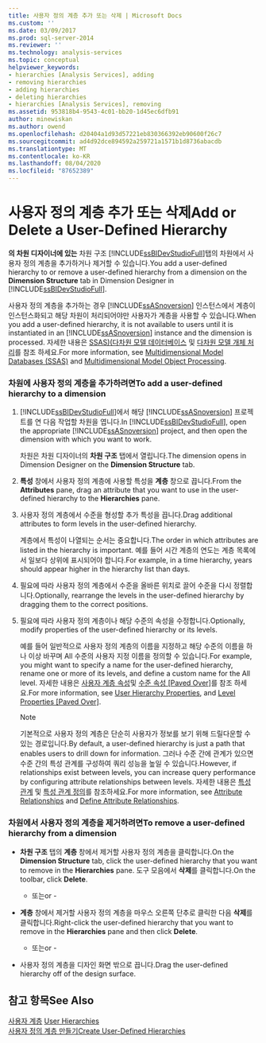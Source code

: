 ```yaml
---
title: 사용자 정의 계층 추가 또는 삭제 | Microsoft Docs
ms.custom: ''
ms.date: 03/09/2017
ms.prod: sql-server-2014
ms.reviewer: ''
ms.technology: analysis-services
ms.topic: conceptual
helpviewer_keywords:
- hierarchies [Analysis Services], adding
- removing hierarchies
- adding hierarchies
- deleting hierarchies
- hierarchies [Analysis Services], removing
ms.assetid: 953818b4-9543-4c01-bb20-1d45ec6dfb91
author: minewiskan
ms.author: owend
ms.openlocfilehash: d20404a1d93d57221eb830366392eb90600f26c7
ms.sourcegitcommit: ad4d92dce894592a259721a1571b1d8736abacdb
ms.translationtype: MT
ms.contentlocale: ko-KR
ms.lasthandoff: 08/04/2020
ms.locfileid: "87652389"
---
```

# <a name="add-or-delete-a-user-defined-hierarchy"></a><span data-ttu-id="26bfd-102">사용자 정의 계층 추가 또는 삭제</span><span class="sxs-lookup"><span data-stu-id="26bfd-102">Add or Delete a User-Defined Hierarchy</span></span>
  <span data-ttu-id="26bfd-103">**의 차원 디자이너에 있는** 차원 구조 [!INCLUDE[ssBIDevStudioFull](../../includes/ssbidevstudiofull-md.md)]탭의 차원에서 사용자 정의 계층을 추가하거나 제거할 수 있습니다.</span><span class="sxs-lookup"><span data-stu-id="26bfd-103">You add a user-defined hierarchy to or remove a user-defined hierarchy from a dimension on the **Dimension Structure** tab in Dimension Designer in [!INCLUDE[ssBIDevStudioFull](../../includes/ssbidevstudiofull-md.md)].</span></span>  
  
 <span data-ttu-id="26bfd-104">사용자 정의 계층을 추가하는 경우 [!INCLUDE[ssASnoversion](../../includes/ssasnoversion-md.md)] 인스턴스에서 계층이 인스턴스화되고 해당 차원이 처리되어야만 사용자가 계층을 사용할 수 있습니다.</span><span class="sxs-lookup"><span data-stu-id="26bfd-104">When you add a user-defined hierarchy, it is not available to users until it is instantiated in an [!INCLUDE[ssASnoversion](../../includes/ssasnoversion-md.md)] instance and the dimension is processed.</span></span> <span data-ttu-id="26bfd-105">자세한 내용은 [SSAS&#41;&#40;다차원 모델 데이터베이스](multidimensional-model-databases-ssas.md) 및 [다차원 모델 개체 처리](processing-a-multidimensional-model-analysis-services.md)를 참조 하세요.</span><span class="sxs-lookup"><span data-stu-id="26bfd-105">For more information, see [Multidimensional Model Databases &#40;SSAS&#41;](multidimensional-model-databases-ssas.md) and [Multidimensional Model Object Processing](processing-a-multidimensional-model-analysis-services.md).</span></span>  
  
### <a name="to-add-a-user-defined-hierarchy-to-a-dimension"></a><span data-ttu-id="26bfd-106">차원에 사용자 정의 계층을 추가하려면</span><span class="sxs-lookup"><span data-stu-id="26bfd-106">To add a user-defined hierarchy to a dimension</span></span>  
  
1.  <span data-ttu-id="26bfd-107">[!INCLUDE[ssBIDevStudioFull](../../includes/ssbidevstudiofull-md.md)]에서 해당 [!INCLUDE[ssASnoversion](../../includes/ssasnoversion-md.md)] 프로젝트를 연 다음 작업할 차원을 엽니다.</span><span class="sxs-lookup"><span data-stu-id="26bfd-107">In [!INCLUDE[ssBIDevStudioFull](../../includes/ssbidevstudiofull-md.md)], open the appropriate [!INCLUDE[ssASnoversion](../../includes/ssasnoversion-md.md)] project, and then open the dimension with which you want to work.</span></span>  
  
     <span data-ttu-id="26bfd-108">차원은 차원 디자이너의 **차원 구조** 탭에서 열립니다.</span><span class="sxs-lookup"><span data-stu-id="26bfd-108">The dimension opens in Dimension Designer on the **Dimension Structure** tab.</span></span>  
  
2.  <span data-ttu-id="26bfd-109">**특성** 창에서 사용자 정의 계층에 사용할 특성을 **계층** 창으로 끕니다.</span><span class="sxs-lookup"><span data-stu-id="26bfd-109">From the **Attributes** pane, drag an attribute that you want to use in the user-defined hierarchy to the **Hierarchies** pane.</span></span>  
  
3.  <span data-ttu-id="26bfd-110">사용자 정의 계층에서 수준을 형성할 추가 특성을 끕니다.</span><span class="sxs-lookup"><span data-stu-id="26bfd-110">Drag additional attributes to form levels in the user-defined hierarchy.</span></span>  
  
     <span data-ttu-id="26bfd-111">계층에서 특성이 나열되는 순서는 중요합니다.</span><span class="sxs-lookup"><span data-stu-id="26bfd-111">The order in which attributes are listed in the hierarchy is important.</span></span> <span data-ttu-id="26bfd-112">예를 들어 시간 계층의 연도는 계층 목록에서 일보다 상위에 표시되어야 합니다.</span><span class="sxs-lookup"><span data-stu-id="26bfd-112">For example, in a time hierarchy, years should appear higher in the hierarchy list than days.</span></span>  
  
4.  <span data-ttu-id="26bfd-113">필요에 따라 사용자 정의 계층에서 수준을 올바른 위치로 끌어 수준을 다시 정렬합니다.</span><span class="sxs-lookup"><span data-stu-id="26bfd-113">Optionally, rearrange the levels in the user-defined hierarchy by dragging them to the correct positions.</span></span>  
  
5.  <span data-ttu-id="26bfd-114">필요에 따라 사용자 정의 계층이나 해당 수준의 속성을 수정합니다.</span><span class="sxs-lookup"><span data-stu-id="26bfd-114">Optionally, modify properties of the user-defined hierarchy or its levels.</span></span>  
  
     <span data-ttu-id="26bfd-115">예를 들어 일반적으로 사용자 정의 계층의 이름을 지정하고 해당 수준의 이름을 하나 이상 바꾸며 All 수준의 사용자 지정 이름을 정의할 수 있습니다.</span><span class="sxs-lookup"><span data-stu-id="26bfd-115">For example, you might want to specify a name for the user-defined hierarchy, rename one or more of its levels, and define a custom name for the All level.</span></span> <span data-ttu-id="26bfd-116">자세한 내용은 [사용자 계층 속성](../multidimensional-models-olap-logical-dimension-objects/user-hierarchies-properties.md)및 [수준 속성 &#91;Paved Over&#93;](../multidimensional-models-olap-logical-dimension-objects/user-hierarchies-level-properties.md)를 참조 하세요.</span><span class="sxs-lookup"><span data-stu-id="26bfd-116">For more information, see [User Hierarchy Properties](../multidimensional-models-olap-logical-dimension-objects/user-hierarchies-properties.md), and [Level Properties &#91;Paved Over&#93;](../multidimensional-models-olap-logical-dimension-objects/user-hierarchies-level-properties.md).</span></span>  
  
    > [!NOTE]  
    >  <span data-ttu-id="26bfd-117">기본적으로 사용자 정의 계층은 단순히 사용자가 정보를 보기 위해 드릴다운할 수 있는 경로입니다.</span><span class="sxs-lookup"><span data-stu-id="26bfd-117">By default, a user-defined hierarchy is just a path that enables users to drill down for information.</span></span> <span data-ttu-id="26bfd-118">그러나 수준 간에 관계가 있으면 수준 간의 특성 관계를 구성하여 쿼리 성능을 높일 수 있습니다.</span><span class="sxs-lookup"><span data-stu-id="26bfd-118">However, if relationships exist between levels, you can increase query performance by configuring attribute relationships between levels.</span></span> <span data-ttu-id="26bfd-119">자세한 내용은 [특성 관계](../multidimensional-models-olap-logical-dimension-objects/attribute-relationships.md) 및 [특성 관계 정의](attribute-relationships-define.md)를 참조하세요.</span><span class="sxs-lookup"><span data-stu-id="26bfd-119">For more information, see [Attribute Relationships](../multidimensional-models-olap-logical-dimension-objects/attribute-relationships.md) and [Define Attribute Relationships](attribute-relationships-define.md).</span></span>  
  
### <a name="to-remove-a-user-defined-hierarchy-from-a-dimension"></a><span data-ttu-id="26bfd-120">차원에서 사용자 정의 계층을 제거하려면</span><span class="sxs-lookup"><span data-stu-id="26bfd-120">To remove a user-defined hierarchy from a dimension</span></span>  
  
-   <span data-ttu-id="26bfd-121">**차원 구조** 탭의 **계층** 창에서 제거할 사용자 정의 계층을 클릭합니다.</span><span class="sxs-lookup"><span data-stu-id="26bfd-121">On the **Dimension Structure** tab, click the user-defined hierarchy that you want to remove in the **Hierarchies** pane.</span></span> <span data-ttu-id="26bfd-122">도구 모음에서 **삭제**를 클릭합니다.</span><span class="sxs-lookup"><span data-stu-id="26bfd-122">On the toolbar, click **Delete**.</span></span>  
  
     - <span data-ttu-id="26bfd-123">또는</span><span class="sxs-lookup"><span data-stu-id="26bfd-123">or -</span></span>  
  
-   <span data-ttu-id="26bfd-124">**계층** 창에서 제거할 사용자 정의 계층을 마우스 오른쪽 단추로 클릭한 다음 **삭제**를 클릭합니다.</span><span class="sxs-lookup"><span data-stu-id="26bfd-124">Right-click the user-defined hierarchy that you want to remove in the **Hierarchies** pane and then click **Delete**.</span></span>  
  
     - <span data-ttu-id="26bfd-125">또는</span><span class="sxs-lookup"><span data-stu-id="26bfd-125">or -</span></span>  
  
-   <span data-ttu-id="26bfd-126">사용자 정의 계층을 디자인 화면 밖으로 끕니다.</span><span class="sxs-lookup"><span data-stu-id="26bfd-126">Drag the user-defined hierarchy off of the design surface.</span></span>  
  
## <a name="see-also"></a><span data-ttu-id="26bfd-127">참고 항목</span><span class="sxs-lookup"><span data-stu-id="26bfd-127">See Also</span></span>  
 <span data-ttu-id="26bfd-128">[사용자 계층](../multidimensional-models-olap-logical-dimension-objects/user-hierarchies.md) </span><span class="sxs-lookup"><span data-stu-id="26bfd-128">[User Hierarchies](../multidimensional-models-olap-logical-dimension-objects/user-hierarchies.md) </span></span>  
 [<span data-ttu-id="26bfd-129">사용자 정의 계층 만들기</span><span class="sxs-lookup"><span data-stu-id="26bfd-129">Create User-Defined Hierarchies</span></span>](user-defined-hierarchies-create.md)  
  
  
